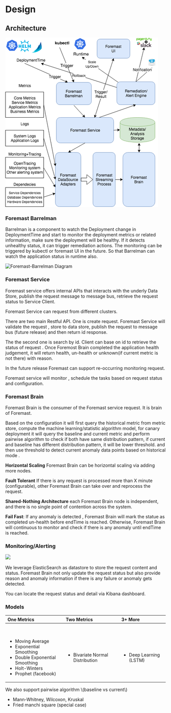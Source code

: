 # Design

## Architecture

![](ForemastArchitecture.png)



### Foremast Barrelman

Barrelman is a component to watch the Deployment change in DeploymentTime and start to monitor the deployment metrics or related information, make sure the deployment will be healthy. If it detects unhealthy status, it can trigger remediation actions.  The monitoring can be triggered by kubectl or foremast UI in the future. So that Barrelman can watch the application status in runtime also.



![Foremast-Barrelman Diagram](../.gitbook/assets/foremast-barrelman.png)

### Foremast Service

Foremast service offers internal APIs that interacts with the underly Data Store, publish the request message to message bus, retrieve the request status  to Service Client. 

Foremast Service can request from different clusters. 

There are two main Restful API. One is create request. Foremast Service will validate the request , store to data store, publish the request to message bus \(future release\) and then return id response.

The the second one is  search by id. Client can base on id to retrieve the status of request . Once Foremost Brain completed the application health judgement, it will return health, un-health or unknown\(if current metric is not there\) with reason.

In the future release Foremast can support re-occurring monitoring request.

Foremast service will  monitor , schedule  the tasks based on request status and configuration.

### Foremast Brain

Foremast Brain is the consumer of the Foremast service request. It is brain of Foremast.

Based on the configuration it will first query the historical metric from metric store, compute the machine learning/statistic algorithm model,  for canary deployment  it will query the baseline and current metric and perform pairwise algorithm to check if both have same distribution pattern,  if current and baseline has different distribution pattern, it will be lower threshold. and then use threshold to detect current anomaly data points based on  historical mode .

**Horizontal Scaling**  Foremast Brain can be horizontal scaling via adding more nodes.  

**Fault Tolerant**  If there is any request is processed more than X minute \(configurable\), other Foremast Brain can take over and reprocess the request.

**Shared-Nothing Architecture** each Foremast Brain node is independent, and there is no single point of contention across the system. 

**Fail Fast**: If any anomaly is detected , Foremast Brain will mark the statue as completed un-health before endTime is reached. Otherwise, Foremast Brain will continuous to monitor and check if there is any anomaly until endTime is reached.

### Monitoring/Alerting

![](../.gitbook/assets/foremastrequeststatediagram.png)

We leverage ElasticSearch as datastore to store the request content and status. Foremast Brain not only update the request status but also provide reason and anomaly information if there is any failure or anomaly gets detected.

You can locate the request status and detail via Kibana dashboard.

### Models  <a id="models"></a>

<table>
  <thead>
    <tr>
      <th style="text-align:left">One Metrics</th>
      <th style="text-align:left">Two Metrics</th>
      <th style="text-align:left">3+ More</th>
    </tr>
  </thead>
  <tbody>
    <tr>
      <td style="text-align:left">
        <p>​</p>
        <ul>
          <li>Moving Average</li>
          <li>Exponential Smoothing</li>
          <li>Double Exponential Smoothing</li>
          <li>Holt-Winters</li>
          <li>Prophet (facebook)</li>
        </ul>
      </td>
      <td style="text-align:left">
        <p>​</p>
        <ul>
          <li>Bivariate Normal Distribution</li>
        </ul>
      </td>
      <td style="text-align:left">
        <p>​</p>
        <ul>
          <li>Deep Learning (LSTM)</li>
        </ul>
      </td>
    </tr>
  </tbody>
</table>We also support pairwise algorithm \(baseline vs current\)

* Mann-Whitney, Wilcoxon, Kruskal
* Fried manchi square \(special case\)


